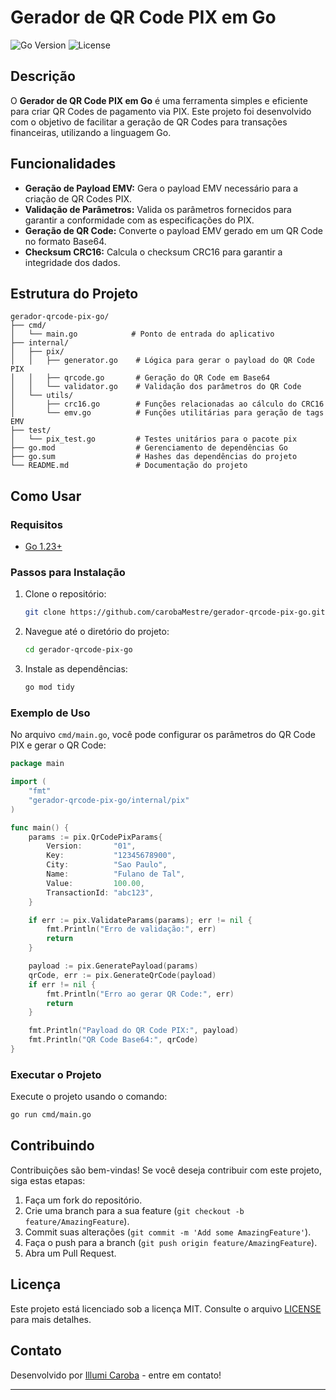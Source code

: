 # Gerador de QR Code PIX em Go

![Go Version](https://img.shields.io/badge/go-1.23-blue)
![License](https://img.shields.io/github/license/carobaMestre/gerador-qrcode-pix-go)

## Descrição

O **Gerador de QR Code PIX em Go** é uma ferramenta simples e eficiente para criar QR Codes de pagamento via PIX. Este projeto foi desenvolvido com o objetivo de facilitar a geração de QR Codes para transações financeiras, utilizando a linguagem Go.

## Funcionalidades

- **Geração de Payload EMV:** Gera o payload EMV necessário para a criação de QR Codes PIX.
- **Validação de Parâmetros:** Valida os parâmetros fornecidos para garantir a conformidade com as especificações do PIX.
- **Geração de QR Code:** Converte o payload EMV gerado em um QR Code no formato Base64.
- **Checksum CRC16:** Calcula o checksum CRC16 para garantir a integridade dos dados.

## Estrutura do Projeto

```plaintext
gerador-qrcode-pix-go/
├── cmd/
│   └── main.go            # Ponto de entrada do aplicativo
├── internal/
│   ├── pix/
│   │   ├── generator.go    # Lógica para gerar o payload do QR Code PIX
│   │   ├── qrcode.go       # Geração do QR Code em Base64
│   │   └── validator.go    # Validação dos parâmetros do QR Code
│   └── utils/
│       ├── crc16.go        # Funções relacionadas ao cálculo do CRC16
│       └── emv.go          # Funções utilitárias para geração de tags EMV
├── test/
│   └── pix_test.go         # Testes unitários para o pacote pix
├── go.mod                  # Gerenciamento de dependências Go
├── go.sum                  # Hashes das dependências do projeto
└── README.md               # Documentação do projeto
```

## Como Usar

### Requisitos

- [Go 1.23+](https://golang.org/dl/)

### Passos para Instalação

1. Clone o repositório:

   ```sh
   git clone https://github.com/carobaMestre/gerador-qrcode-pix-go.git
   ```

2. Navegue até o diretório do projeto:

   ```sh
   cd gerador-qrcode-pix-go
   ```

3. Instale as dependências:

   ```sh
   go mod tidy
   ```

### Exemplo de Uso

No arquivo `cmd/main.go`, você pode configurar os parâmetros do QR Code PIX e gerar o QR Code:

```go
package main

import (
    "fmt"
    "gerador-qrcode-pix-go/internal/pix"
)

func main() {
    params := pix.QrCodePixParams{
        Version:       "01",
        Key:           "12345678900",
        City:          "Sao Paulo",
        Name:          "Fulano de Tal",
        Value:         100.00,
        TransactionId: "abc123",
    }

    if err := pix.ValidateParams(params); err != nil {
        fmt.Println("Erro de validação:", err)
        return
    }

    payload := pix.GeneratePayload(params)
    qrCode, err := pix.GenerateQrCode(payload)
    if err != nil {
        fmt.Println("Erro ao gerar QR Code:", err)
        return
    }

    fmt.Println("Payload do QR Code PIX:", payload)
    fmt.Println("QR Code Base64:", qrCode)
}
```

### Executar o Projeto

Execute o projeto usando o comando:

```sh
go run cmd/main.go
```

## Contribuindo

Contribuições são bem-vindas! Se você deseja contribuir com este projeto, siga estas etapas:

1. Faça um fork do repositório.
2. Crie uma branch para a sua feature (`git checkout -b feature/AmazingFeature`).
3. Commit suas alterações (`git commit -m 'Add some AmazingFeature'`).
4. Faça o push para a branch (`git push origin feature/AmazingFeature`).
5. Abra um Pull Request.

## Licença

Este projeto está licenciado sob a licença MIT. Consulte o arquivo [LICENSE](LICENSE) para mais detalhes.

## Contato

Desenvolvido por [Illumi Caroba](https://github.com/carobaMestre) - entre em contato!

---